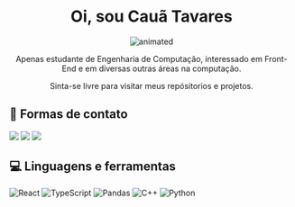 <h1 align="center">Oi, sou Cauã Tavares</h1>
<p align="center">
  <img src="https://github.com/Cauatn/Cauatn/assets/39890456/99d7dab0-586c-4f66-9014-f45454efba22" alt="animated" />
</p>
<p align="center"> Apenas estudante de Engenharia de Computação, interessado em Front-End e em diversas outras áreas na computação.</p>
<p align="center" >Sinta-se livre para visitar meus repósitorios e projetos.</p>

 ## 💬 Formas de contato
 <div>
 <a href="https://www.linkedin.com/in/cauatn/" target="_blank"><img src="https://img.shields.io/badge/-LinkedIn-%230077B5?style=for-the-badge&logo=linkedin&logoColor=white" target="_blank"></a>
 <a href = "mailto:tavarescauacdev@gmail.com"><img src="https://img.shields.io/badge/-Gmail-%23333?style=for-the-badge&logo=gmail&logoColor=white" target="_blank"></a>
 <a href="https://www.instagram.com/cauatn/" target="_blank"><img src="https://img.shields.io/badge/-Instagram-%23E4405F?style=for-the-badge&logo=instagram&logoColor=white"  target="_blank"></a>
</div>

## 💻 Linguagens e ferramentas
![React](https://img.shields.io/badge/react-%2320232a.svg?style=for-the-badge&logo=react&logoColor=%2361DAFB) ![TypeScript](https://img.shields.io/badge/typescript-%23007ACC.svg?style=for-the-badge&logo=typescript&logoColor=white) ![Pandas](https://img.shields.io/badge/pandas-%23150458.svg?style=for-the-badge&logo=pandas&logoColor=white) ![C++](https://img.shields.io/badge/c++-%2300599C.svg?style=for-the-badge&logo=c%2B%2B&logoColor=white) ![Python](https://img.shields.io/badge/python-3670A0?style=for-the-badge&logo=python&logoColor=ffdd54)
